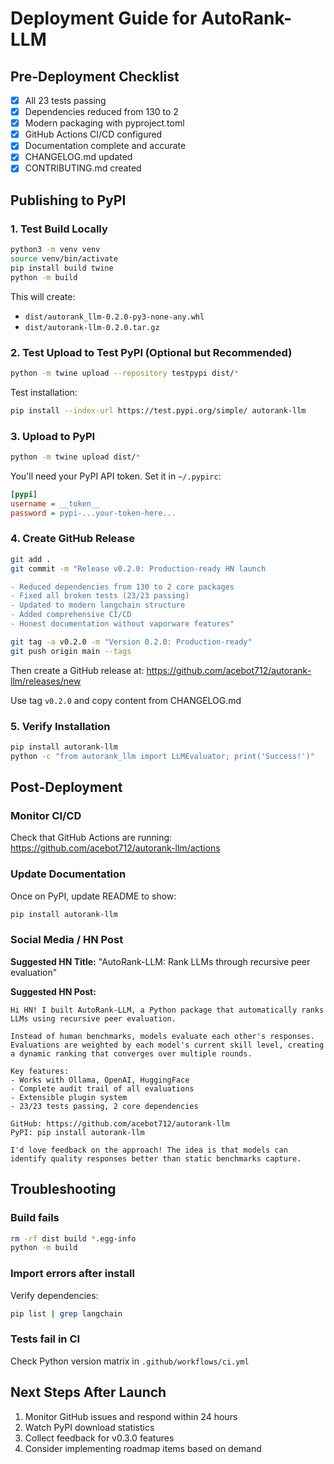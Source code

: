 # Deployment Guide for AutoRank-LLM

## Pre-Deployment Checklist

- [x] All 23 tests passing
- [x] Dependencies reduced from 130 to 2
- [x] Modern packaging with pyproject.toml
- [x] GitHub Actions CI/CD configured
- [x] Documentation complete and accurate
- [x] CHANGELOG.md updated
- [x] CONTRIBUTING.md created

## Publishing to PyPI

### 1. Test Build Locally

```bash
python3 -m venv venv
source venv/bin/activate
pip install build twine
python -m build
```

This will create:
- `dist/autorank_llm-0.2.0-py3-none-any.whl`
- `dist/autorank-llm-0.2.0.tar.gz`

### 2. Test Upload to Test PyPI (Optional but Recommended)

```bash
python -m twine upload --repository testpypi dist/*
```

Test installation:
```bash
pip install --index-url https://test.pypi.org/simple/ autorank-llm
```

### 3. Upload to PyPI

```bash
python -m twine upload dist/*
```

You'll need your PyPI API token. Set it in `~/.pypirc`:

```ini
[pypi]
username = __token__
password = pypi-...your-token-here...
```

### 4. Create GitHub Release

```bash
git add .
git commit -m "Release v0.2.0: Production-ready HN launch

- Reduced dependencies from 130 to 2 core packages
- Fixed all broken tests (23/23 passing)
- Updated to modern langchain structure
- Added comprehensive CI/CD
- Honest documentation without vaporware features"

git tag -a v0.2.0 -m "Version 0.2.0: Production-ready"
git push origin main --tags
```

Then create a GitHub release at:
https://github.com/acebot712/autorank-llm/releases/new

Use tag `v0.2.0` and copy content from CHANGELOG.md

### 5. Verify Installation

```bash
pip install autorank-llm
python -c "from autorank_llm import LLMEvaluator; print('Success!')"
```

## Post-Deployment

### Monitor CI/CD

Check that GitHub Actions are running:
https://github.com/acebot712/autorank-llm/actions

### Update Documentation

Once on PyPI, update README to show:
```bash
pip install autorank-llm
```

### Social Media / HN Post

**Suggested HN Title:**
"AutoRank-LLM: Rank LLMs through recursive peer evaluation"

**Suggested HN Post:**
```
Hi HN! I built AutoRank-LLM, a Python package that automatically ranks LLMs using recursive peer evaluation.

Instead of human benchmarks, models evaluate each other's responses. Evaluations are weighted by each model's current skill level, creating a dynamic ranking that converges over multiple rounds.

Key features:
- Works with Ollama, OpenAI, HuggingFace
- Complete audit trail of all evaluations
- Extensible plugin system
- 23/23 tests passing, 2 core dependencies

GitHub: https://github.com/acebot712/autorank-llm
PyPI: pip install autorank-llm

I'd love feedback on the approach! The idea is that models can identify quality responses better than static benchmarks capture.
```

## Troubleshooting

### Build fails
```bash
rm -rf dist build *.egg-info
python -m build
```

### Import errors after install
Verify dependencies:
```bash
pip list | grep langchain
```

### Tests fail in CI
Check Python version matrix in `.github/workflows/ci.yml`

## Next Steps After Launch

1. Monitor GitHub issues and respond within 24 hours
2. Watch PyPI download statistics
3. Collect feedback for v0.3.0 features
4. Consider implementing roadmap items based on demand
